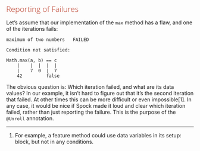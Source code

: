 <style>
h1,h2,h3,h4{font-family: "Open Sans","DejaVu Sans",sans-serif;font-weight: 300;font-style: normal; color: #ba3925;text-rendering: optimizeLegibility; margin-top: 1em; margin-bottom: .5em;}
h1{color: rgba(0,0,0,.85);}
blockquote{color: #998;font-style: italic;}
</style>

## Reporting of Failures

Let’s assume that our implementation of the `max` method has a flaw, and one of the iterations fails:
    
    maximum of two numbers   FAILED
    
    Condition not satisfied:
    
    Math.max(a, b) == c
        |    |  |  |  |
        |    7  0  |  7
        42         false


The obvious question is: Which iteration failed, and what are its data values? In our example, it isn’t hard to figure out that it’s the second iteration that failed. At other times this can be more difficult or even impossible[1].  In any case, it would be nice if Spock made it loud and clear which iteration failed, rather than just reporting the failure. This is the purpose of the `@Unroll` annotation.


-----

1. For example, a feature method could use data variables in its setup: block, but not in any conditions.